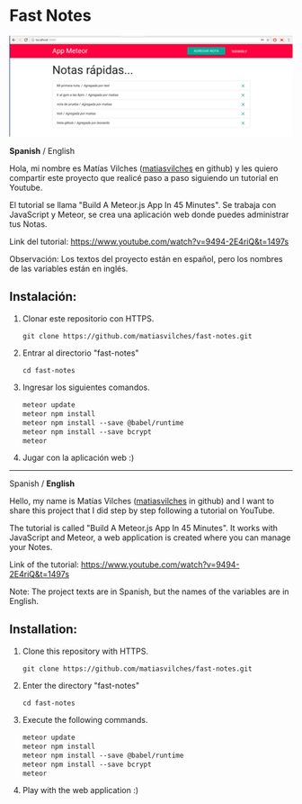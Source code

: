 Fast Notes
=============

![](fast-notes.png)

**Spanish** / English

Hola, mi nombre es Matías Vilches ([matiasvilches](https://github.com/matiasvilches) en github) y les quiero compartir este proyecto que realicé paso a paso siguiendo un tutorial en Youtube.

El tutorial se llama "Build A Meteor.js App In 45 Minutes". Se trabaja con JavaScript y Meteor, se crea una aplicación web donde puedes administrar tus Notas.

Link del tutorial: https://www.youtube.com/watch?v=9494-2E4riQ&t=1497s

Observación: Los textos del proyecto están en español, pero los nombres de las variables están en inglés.

Instalación:
------------
1. Clonar este repositorio con HTTPS.
	```
	git clone https://github.com/matiasvilches/fast-notes.git
	```

2. Entrar al directorio "fast-notes"
	```
	cd fast-notes
	```

3. Ingresar los siguientes comandos.
	```
	meteor update
	meteor npm install
	meteor npm install --save @babel/runtime
	meteor npm install --save bcrypt
	meteor
	```

4. Jugar con la aplicación web :)

---

Spanish / **English**

Hello, my name is Matías Vilches ([matiasvilches](https://github.com/matiasvilches) in github) and I want to share this project that I did step by step following a tutorial on YouTube.

The tutorial is called "Build A Meteor.js App In 45 Minutes". It works with JavaScript and Meteor, a web application is created where you can manage your Notes.

Link of the tutorial: https://www.youtube.com/watch?v=9494-2E4riQ&t=1497s

Note: The project texts are in Spanish, but the names of the variables are in English.

Installation:
------------
1. Clone this repository with HTTPS.
	```
	git clone https://github.com/matiasvilches/fast-notes.git
	```

2. Enter the directory "fast-notes"
	```
	cd fast-notes
	```

3. Execute the following commands.
	```
	meteor update
	meteor npm install
	meteor npm install --save @babel/runtime
	meteor npm install --save bcrypt
	meteor
	```

4. Play with the web application :)
